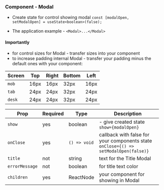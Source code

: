 ### Component - Modal

- Create state for control showing modal `const [modalOpen, setModalOpen] = useState<boolean>(false);`

- The application example - `<Modal>...</Modal>`

#### Importantly

- for control sizes for Modal - transfer sizes into your component
- to increase padding internal Modal - transfer your padding minus the default ones with your component:

| Screen | Top  | Right | Bottom | Left |
| ------ | ---- | ----- | ------ | ---- |
| `mob`  | 16px | 16px  | 32px   | 16px |
| `tab`  | 24px | 24px  | 32px   | 24px |
| `desk` | 24px | 24px  | 32px   | 24px |

| Prop | Required | Type | Description |
| --- | --- | --- | --- |
| `show` | yes | boolean | - give created state `show={modalOpen}` |
| `onClose` | yes | `() => void` | callback with false for your components state `onClose={() => setModalOpen(false)}` |
| `title` | not | string | text for the Title Modal |
| `errorMessage` | not | boolean | for title text color |
| `children` | yes | ReactNode | your component for showing in Modal |
